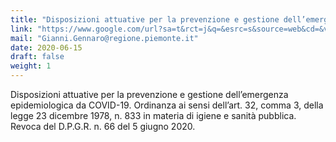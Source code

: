 ```yaml
---
title: "Disposizioni attuative per la prevenzione e gestione dell’emergenza epidemiologica da COVID-19 della Regione Piemonte del 13 giugno 2020"
link: "https://www.google.com/url?sa=t&rct=j&q=&esrc=s&source=web&cd=&ved=2ahUKEwjvsZHploTqAhWIxcQBHeRuAH8QFjADegQIAxAB&url=https%3A%2F%2Fwww.regione.piemonte.it%2Fweb%2Fsites%2Fdefault%2Ffiles%2Fmedia%2Fdocumenti%2F2020-06%2Fdecreto_del_presidente_della_giunta_regionale_n._68_-_13_giugno_2020.pdf&usg=AOvVaw0y2iFfkfl2JhYRpNa2xk32"
mail: "Gianni.Gennaro@regione.piemonte.it"
date: 2020-06-15
draft: false
weight: 1
---
```


Disposizioni attuative per la prevenzione e gestione dell’emergenza epidemiologica da COVID-19. Ordinanza ai sensi dell’art. 32, comma 3, della legge 23 dicembre 1978, n. 833 in materia di igiene e sanità pubblica. Revoca del D.P.G.R. n. 66 del 5 giugno 2020.